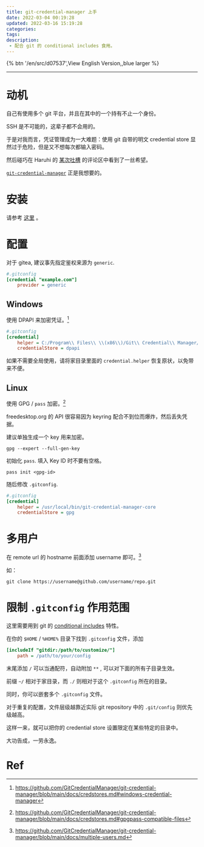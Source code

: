 ```yaml
---
title: git-credential-manager 上手
date: 2022-03-04 00:19:28
updated: 2022-03-16 15:19:28
categories: 
tags: 
description: 
 - 配合 git 的 conditional includes 食用。
---
```


{% btn '/en/src/d07537',View English Version,,blue larger %}

---

# 动机

自己有使用多个 git 平台，并且在其中的一个持有不止一个身份。

SSH 是不可能的，这辈子都不会用的。

于是对我而言，凭证管理成为一大难题：使用 git 自带的明文 credential store 显然过于危险，但是又不想每次都输入密码。

然后碰巧在 Haruhi 的 [某次吐槽](https://t.me/haruhi_channel/2694) 的评论区中看到了一丝希望。

[`git-credential-manager`](https://aka.ms/gcm) 正是我想要的。

# 安装

请参考 [这里](https://github.com/GitCredentialManager/git-credential-manager#download-and-install) 。

# 配置

对于 gitea, 建议事先指定鉴权来源为 `generic`.

```ini
#.gitconfig
[credential "example.com"]
	provider = generic
```



## Windows

使用 DPAPI 来加密凭证。[^1]

```ini
#.gitconfig
[credential]
	helper = C:/Program\\ Files\\ \\(x86\\)/Git\\ Credential\\ Manager/git-credential-manager-core.exe
	credentialStore = dpapi
```

如果不需要全局使用，请将家目录里面的 `credential.helper` 恢复原状，以免带来不便。

## Linux

使用 GPG / `pass`  加密。[^2]

freedesktop.org 的 API 很容易因为 keyring 配合不到位而爆炸，然后丢失凭据。

建议单独生成一个 key 用来加密。

```shell
gpg --expert --full-gen-key
```

初始化 `pass`. 填入 Key ID 时不要有空格。

```shell
pass init <gpg-id>
```

随后修改 `.gitconfig`.

```ini
#.gitconfig
[credential]
	helper = /usr/local/bin/git-credential-manager-core
	credentialStore = gpg
```



# 多用户

在 remote url 的 hostname 前面添加 username 即可。[^3]

如：

```shell
git clone https://username@github.com/username/repo.git
```



# 限制 `.gitconfig` 作用范围

这里需要用到 git 的 [conditional includes](https://git-scm.com/docs/git-config#_conditional_includes) 特性。

在你的 `$HOME` / `%HOME%` 目录下找到 `.gitconfig` 文件，添加

```ini
[includeIf "gitdir:/path/to/customize/"]
	path = /path/to/your/config
```

末尾添加 `/` 可以当通配符，自动附加 `**` , 可以对下面的所有子目录生效。

前缀 `~/` 相对于家目录，而 `./` 则相对于这个 `.gitconfig` 所在的目录。

同时，你可以嵌套多个 `.gitconfig` 文件。

对于重复的配置，文件层级越靠近实际 git repository 中的 `.git/config` 则优先级越高。 

这样一来，就可以把你的 credential store 设置限定在某些特定的目录中。

大功告成，一劳永逸。



# Ref

[^1]: https://github.com/GitCredentialManager/git-credential-manager/blob/main/docs/credstores.md#windows-credential-manager
[^2]: https://github.com/GitCredentialManager/git-credential-manager/blob/main/docs/credstores.md#gpgpass-compatible-files
[^3]: https://github.com/GitCredentialManager/git-credential-manager/blob/main/docs/multiple-users.md

